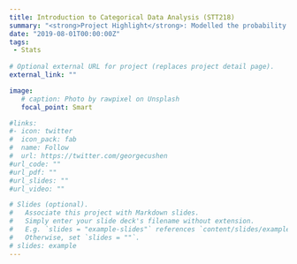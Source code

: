 ```yaml
---
title: Introduction to Categorical Data Analysis (STT218)
summary: "<strong>Project Highlight</strong>: Modelled the probability of receiving a seasonal influenza vaccination based on disease knowledge and vaccination history.<br><strong>Content</strong>: Introduction to statistical methods used to analyze categorical data including proportion and odds estimation and testing, chi square and deviance tests, and logit and probit regression models. First half of the course focused on hypothesis testing for two and three way contingency tables while the second half concentrated on regression including model selection and goodness of fit. Methods for ordinal and matched pairs data were briefly discussed."
date: "2019-08-01T00:00:00Z"
tags:
 - Stats
 
# Optional external URL for project (replaces project detail page).
external_link: ""

image:
   # caption: Photo by rawpixel on Unsplash
   focal_point: Smart

#links:
#- icon: twitter
#  icon_pack: fab
#  name: Follow
#  url: https://twitter.com/georgecushen
#url_code: ""
#url_pdf: ""
#url_slides: ""
#url_video: ""

# Slides (optional).
#   Associate this project with Markdown slides.
#   Simply enter your slide deck's filename without extension.
#   E.g. `slides = "example-slides"` references `content/slides/example-slides.md`.
#   Otherwise, set `slides = ""`.
# slides: example
---
```

